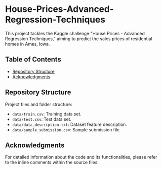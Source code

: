 # House-Prices-Advanced-Regression-Techniques
This project tackles the Kaggle challenge "House Prices - Advanced Regression Techniques," aiming to predict the sales prices of residential homes in Ames, Iowa. 


## Table of Contents

- [Repository Structure](#repository-structure)
- [Acknowledgments](#acknowledgments)

## Repository Structure

Project files and folder structure:

- `data/train.csv`: Training data set.
- `data/test.csv`: Test data set.
- `data/data_description.txt`: Dataset feature description.
- `data/sample_submission.csv`: Sample submission file.

## Acknowledgments

For detailed information about the code and its functionalities, please refer to the inline comments within the source files.
